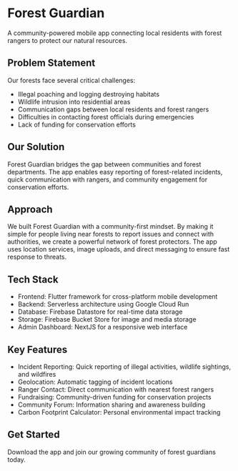 # Forest Guardian

A community-powered mobile app connecting local residents with forest rangers to protect our natural resources.

## Problem Statement

Our forests face several critical challenges:

- Illegal poaching and logging destroying habitats
- Wildlife intrusion into residential areas
- Communication gaps between local residents and forest rangers
- Difficulties in contacting forest officials during emergencies
- Lack of funding for conservation efforts

## Our Solution

Forest Guardian bridges the gap between communities and forest departments. The app enables easy reporting of forest-related incidents, quick communication with rangers, and community engagement for conservation efforts.

## Approach

We built Forest Guardian with a community-first mindset. By making it simple for people living near forests to report issues and connect with authorities, we create a powerful network of forest protectors. The app uses location services, image uploads, and direct messaging to ensure fast response to threats.

## Tech Stack

- Frontend: Flutter framework for cross-platform mobile development
- Backend: Serverless architecture using Google Cloud Run
- Database: Firebase Datastore for real-time data storage
- Storage: Firebase Bucket Store for image and media storage
- Admin Dashboard: NextJS for a responsive web interface

## Key Features

- Incident Reporting: Quick reporting of illegal activities, wildlife sightings, and wildfires
- Geolocation: Automatic tagging of incident locations
- Ranger Contact: Direct communication with nearest forest rangers
- Fundraising: Community-driven funding for conservation projects
- Community Forum: Information sharing and awareness building
- Carbon Footprint Calculator: Personal environmental impact tracking

## Get Started

Download the app and join our growing community of forest guardians today.
